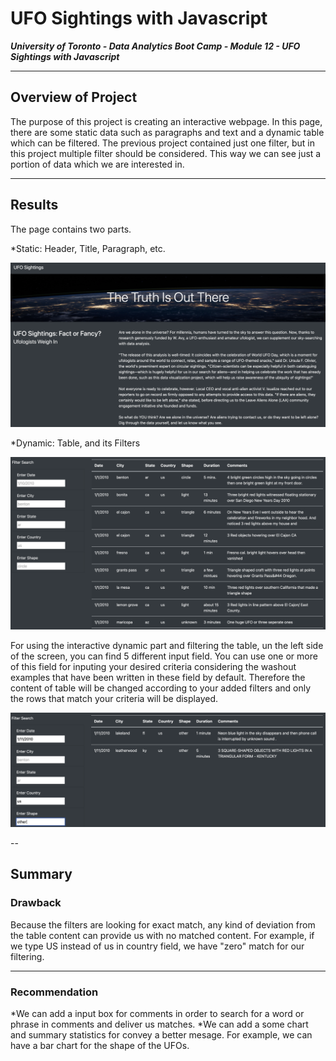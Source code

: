 # UFO Sightings with Javascript

***University of Toronto - Data Analytics Boot Camp - Module 12 - UFO Sightings with Javascript***

---

## Overview of Project

The purpose of this project is creating an interactive webpage. In this page, there are some static data such as paragraphs and text and a dynamic table which can be filtered.
The previous project contained just one filter, but in this project multiple filter should be considered. This way we can see just a portion of data which we are interested in.

---

## Results

The page contains two parts.

*Static: Header, Title, Paragraph, etc.

![](static/images/static.png)

*Dynamic: Table, and its Filters

![](static/images/dynamic.png)

For using the interactive dynamic part and filtering the table, un the left side of the screen, you can find 5 different input field. You can use one or more of this field for inputing your desired criteria considering the washout examples that have been written in these field by default. Therefore the content of table will be changed according to your added filters and only the rows that match your criteria will be displayed.

![](static/images/filtered.png)

--

## Summary

### Drawback

Because the filters are looking for exact match, any kind of deviation from the table content can provide us with no matched content. For example, if we type US instead of us in country field, we have "zero" match for our filtering.

---

### Recommendation

*We can add a input box for comments in order to search for a word or phrase in comments and deliver us matches.
*We can add a some chart and summary statistics for convey a better mesage. For example, we can have a bar chart for the shape of the UFOs.
